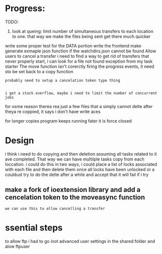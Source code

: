 # Progress:

TODO: 
1. look at queing:
    limit number of simultaneous transfers to each location to one. that way we make the files being sent get there much quicker



write some proper test for the DATA portion
write the frontend
make  generate exmaple json function if the watchdirs.json cannot be found
Allow users to cancel a transfer
i need to find a way to get rid of transfers that never properly start, i can look for a file not found exception from my task starter
The move function isn't corerctly firing the progress events, it need sto be set back to a copy function

    probably need to setup a cancelation token type thing


	i get a stack overflow, maybe i need to limit the number of concurrent jobs

for osme reason therea rea just a few files that a simply cannot delte after theya re coppied, it says i don't have write aces

for longer copies program keeps running fater it is force closed

# Design 

i think i need to do copying and then deletion assuming all tasks related to it ave completed. That way we can have multilple tasks copy from each loccation.
    i could do this in two ways, i could place a list of locks associated with each file and then delete them once all locks have been unlocked
    or a couldust try to do the delte after a while and accept that it will fail if i try 

## make a fork of ioextension library and add a cencelation token to the moveasync function
    we can use this to allow cancelling a transfer



# ssential steps

to allow ftp i had to go inot advanced user settings in the shared folder and alow ftpuser